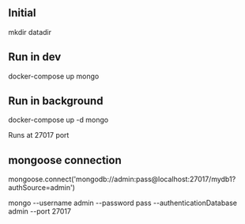 ## Initial
mkdir datadir

## Run in dev
docker-compose up mongo

## Run in background
docker-compose up -d mongo

Runs at 27017 port

## mongoose connection
mongoose.connect('mongodb://admin:pass@localhost:27017/mydb1?authSource=admin')

mongo --username admin --password pass --authenticationDatabase admin --port 27017

